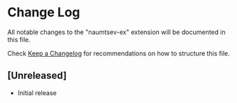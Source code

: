 # Change Log

All notable changes to the "naumtsev-ex" extension will be documented in this file.

Check [Keep a Changelog](http://keepachangelog.com/) for recommendations on how to structure this file.

## [Unreleased]

- Initial release